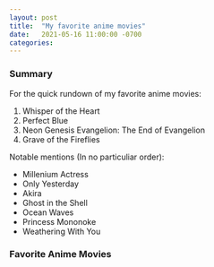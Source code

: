 ```yaml
---
layout: post
title:  "My favorite anime movies"
date:   2021-05-16 11:00:00 -0700
categories: 
---
```


### Summary

For the quick rundown of my favorite anime movies:
1. Whisper of the Heart
2. Perfect Blue
3. Neon Genesis Evangelion: The End of Evangelion
4. Grave of the Fireflies

Notable mentions (In no particuliar order):
- Millenium Actress
- Only Yesterday
- Akira
- Ghost in the Shell
- Ocean Waves
- Princess Mononoke
- Weathering With You

### Favorite Anime Movies
